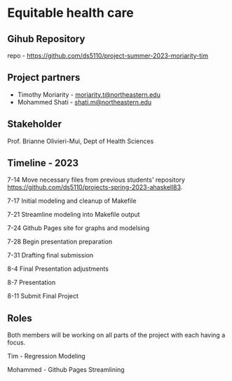 # Equitable health care

## Gihub Repository

repo - https://github.com/ds5110/project-summer-2023-moriarity-tim

## Project partners

* Timothy Moriarity - moriarity.t@northeastern.edu
* Mohammed Shati - shati.m@northeastern.edu


## Stakeholder

Prof. Brianne Olivieri-Mui, Dept of Health Sciences

## Timeline - 2023

7-14  Move necessary files from previous students' repository https://github.com/ds5110/projects-spring-2023-ahaskell83.

7-17  Initial modeling and cleanup of Makefile

7-21  Streamline modeling into Makefile output

7-24  Github Pages site for graphs and modelsing

7-28  Begin presentation preparation

7-31  Drafting final submission

8-4   Final Presentation adjustments

8-7   Presentation

8-11  Submit Final Project

## Roles

Both members will be working on all parts of the project with each having a focus.

Tim - Regression Modeling

Mohammed - Github Pages Streamlining 